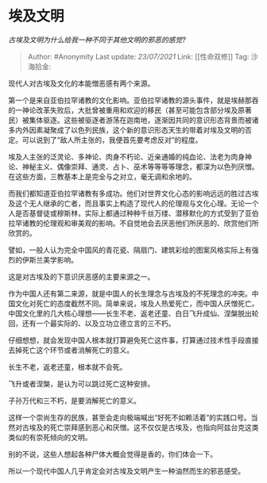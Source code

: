 # 埃及文明
*古埃及文明为什么给我一种不同于其他文明的邪恶的感觉?*

> Author: #Anonymity
> Last update: *23/07/2021*
> Link: [[性命双修]]
> Tag:
> 沙海拾金:

现代人对古埃及文化的本能憎恶感有两个来源。

第一个是来自亚伯拉罕诸教的文化影响。亚伯拉罕诸教的源头事件，就是埃赫那吞的一神论改革失败后，大批曾被重用和欢迎的移民（甚至可能包含部分埃及原著民）被集体驱逐。这些被驱逐者游荡在迦南地，逐渐因共同的意识形态背景而被诸多内外因素凝聚成了以色列民族，这个新的意识形态天生的带着对埃及文明的否定。可以说到了“敌人所主张的，我便首先要考虑反对”的程度。

埃及人主张的泛灵论、多神论、肉身不朽论、近亲通婚的纯血论、法老为肉身神论、神秘主义、偶像崇拜、通灵、占卜、巫术等等等等理念，都深为以色列厌憎。在这些方面，三教基本上是完全与之对立，毫无调和余地的。

而我们都知道亚伯拉罕诸教有多成功。他们对世界文化心态的影响远远的胜过古埃及这个无人继承的亡者，而且事实上构造了现代人的伦理观与文化心理。无论一个人是否基督徒或穆斯林，实际上都通过种种千丝万缕、潜移默化的方式受到了亚伯拉罕诸教的伦理观和审美观的影响。不自觉地会去厌恶他们所厌恶的、欣赏他们所欣赏的。

譬如，一般人认为完全中国风的青花瓷、隔扇门、建筑彩绘的图案风格实际上有强烈的伊斯兰美学影响。

这是对古埃及的下意识厌恶感的主要来源之一。

作为中国人还有第二来源，就是中国人的长生理念与古埃及的不死理念的冲突。中国文化对死亡的态度截然不同。简单来说，埃及人热爱死亡，而中国人厌憎死亡。中国文化里的几大核心理想——长生不老、返老还童、白日飞升成仙、涅槃脱出轮回，还有一个最实际的、以及立功立德立言的三不朽。

仔细想想，就会发现中国人根本就打算避免死亡这件事，打算通过技术性手段直接去掉死亡这个环节或者消解死亡的意义。

长生不老，返老还童，根本就不会死。

飞升或者涅槃，是认为可以跳过死亡这种安排。

子孙万代和三不朽，是要消解死亡的意义。

这样一个崇尚生存的民族，甚至会走向极端喊出“好死不如赖活着”的实践口号。当然对古埃及的死亡崇拜感到恶心和厌憎。这不仅仅是古埃及，也指向阿兹台克这类类似的有崇死倾向的文明。

别的不说，这些人想起各种尸体大概会觉得是香的，你们体会一下。

所以一个现代中国人几乎肯定会对古埃及文明产生一种油然而生的邪恶感受。
